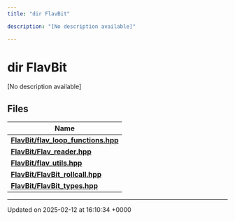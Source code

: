 ```yaml
---
title: "dir FlavBit"

description: "[No description available]"

---
```


# dir FlavBit

[No description available]

## Files

| Name           |
| -------------- |
| **[FlavBit/flav_loop_functions.hpp](/documentation/code/files/flav__loop__functions_8hpp/#file-flavbit-flav-loop-functions-hpp)**  |
| **[FlavBit/Flav_reader.hpp](/documentation/code/files/flav__reader_8hpp/#file-flavbit-flav-reader-hpp)**  |
| **[FlavBit/flav_utils.hpp](/documentation/code/files/flav__utils_8hpp/#file-flavbit-flav-utils-hpp)**  |
| **[FlavBit/FlavBit_rollcall.hpp](/documentation/code/files/flavbit__rollcall_8hpp/#file-flavbit-flavbit-rollcall-hpp)**  |
| **[FlavBit/FlavBit_types.hpp](/documentation/code/files/flavbit__types_8hpp/#file-flavbit-flavbit-types-hpp)**  |






-------------------------------

Updated on 2025-02-12 at 16:10:34 +0000
